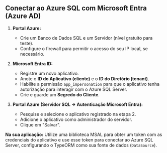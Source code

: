 ## Conectar ao Azure SQL com Microsoft Entra (Azure AD)

1.  **Portal Azure:**

    - Crie um Banco de Dados SQL e um Servidor (nível gratuito para teste).
    - Configure o firewall para permitir o acesso do seu IP local, se necessário.

2.  **Microsoft Entra ID:**

    - Registre um novo aplicativo.
    - Anote o **ID do Aplicativo (cliente)** e o **ID do Diretório (tenant)**.
    - Habilite a permissão `app_impersonation` para que o aplicativo tenha autorização para interagir com o Azure SQL Server.
    - Crie e guarde um **Segredo do Cliente**.

3.  **Portal Azure (Servidor SQL -> Autenticação Microsoft Entra):**
    - Pesquise e selecione o aplicativo registrado na etapa 2.
    - Adicione o aplicativo como administrador do servidor.
    - Clique em "Salvar".

**Na sua aplicação:** Utilize uma biblioteca MSAL para obter um token com as credenciais do aplicativo e use esse token para conectar ao Azure SQL Server, configurando o TypeORM como sua fonte de dados (`DataSource`).
